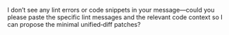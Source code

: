 I don’t see any lint errors or code snippets in your message—could you please paste the specific lint messages and the relevant code context so I can propose the minimal unified‐diff patches?